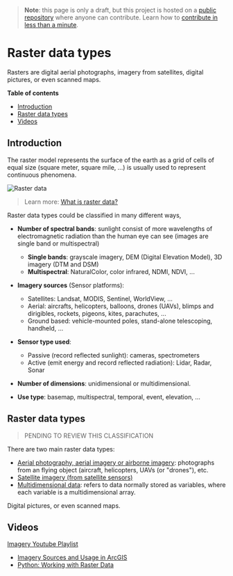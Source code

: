 > **Note**: this page is only a draft, but this project is hosted on a [public repository](https://github.com/hhkaos/awesome-arcgis) where anyone can contribute. Learn how to [contribute in less than a minute](https://github.com/hhkaos/awesome-arcgis/blob/master/CONTRIBUTING.md#contributions).

# Raster data types

Rasters are digital aerial photographs, imagery from satellites, digital pictures, or even scanned maps.

<!-- START doctoc generated TOC please keep comment here to allow auto update -->
<!-- DON'T EDIT THIS SECTION, INSTEAD RE-RUN doctoc TO UPDATE -->
**Table of contents**

- [Introduction](#introduction)
- [Raster data types](#raster-data-types)
- [Videos](#videos)

<!-- END doctoc generated TOC please keep comment here to allow auto update -->

## Introduction

The raster model represents the surface of the earth as a grid of cells of equal size (square meter, square mile, ...) is usually used to represent continuous phenomena.

![Raster data](http://desktop.arcgis.com/en/arcmap/latest/manage-data/raster-and-images/GUID-6754AF39-CDE9-4F9D-8C3A-D59D93059BDD-web.png)

> Learn more: [What is raster data?](http://desktop.arcgis.com/en/arcmap/latest/manage-data/raster-and-images/what-is-raster-data.htm)

Raster data types could be classified in many different ways,

* **Number of spectral bands**: sunlight consist of more wavelengths of electromagnetic radiation than the human eye can see (images are single band or multispectral)
    * **Single bands**: grayscale imagery, DEM (Digital Elevation Model), 3D imagery (DTM and DSM)
    * **Multispectral**: NaturalColor, color infrared, NDMI, NDVI, ...

* **Imagery sources** (Sensor platforms):
    * Satellites: Landsat, MODIS, Sentinel, WorldView, ...
    * Aerial: aircrafts, helicopters, balloons, drones (UAVs), blimps and dirigibles, rockets, pigeons, kites, parachutes, ...
    * Ground based: vehicle-mounted poles, stand-alone telescoping, handheld, ...

* **Sensor type used**:
    * Passive (record reflected sunlight): cameras, spectrometers
    * Active (emit energy and record reflected radiation): Lidar, Radar, Sonar

* **Number of dimensions**: unidimensional or multidimensional.

* **Use type**: basemap, multispectral, temporal, event, elevation, ...

## Raster data types

> PENDING TO REVIEW THIS CLASSIFICATION

There are two main raster data types:

* [Aerial photography, aerial imagery or airborne imagery](./aerial-imagery/README.md): photographs from an flying object (aircraft, helicopters, UAVs (or "drones"), etc.
* [Satellite imagery (from satellite sensors)](./satellite-sensor/README.md)
* [Multidimensional data](./multidimensional/README.md): refers to data normally stored as variables, where each variable is a multidimensional array.

Digital pictures, or even scanned maps.

## Videos

[Imagery Youtube Playlist](https://www.youtube.com/playlist?list=PLahIW2YFPQd5uO1xe6QmO2wsQHfWnRs-B)

* [Imagery Sources and Usage in ArcGIS](https://www.youtube.com/watch?v=pnoj24ncZas&t=5s)
* [Python: Working with Raster Data](https://www.youtube.com/watch?v=1jx5uRwLld8&t=2625s)
